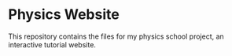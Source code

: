# Physics Website  
This repository contains the files for my physics school project, an interactive tutorial website.  
